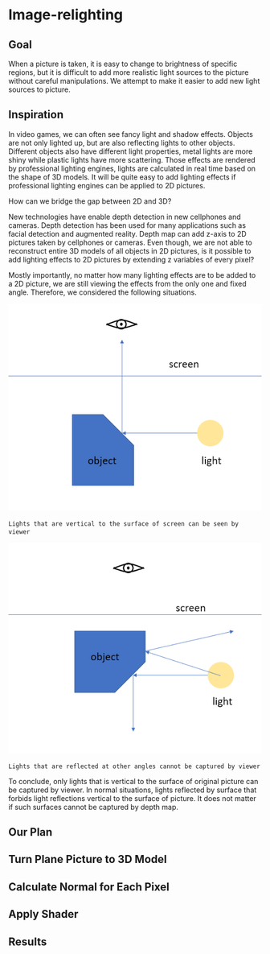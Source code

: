 # Image-relighting
## Goal
When a picture is taken, it is easy to change to brightness of specific regions, but it is difficult to add more realistic light sources to the picture without careful manipulations. We attempt to make it easier to add new light sources to picture.
## Inspiration
In video games, we can often see fancy light and shadow effects. Objects are not only lighted up, but are also reflecting lights to other objects. Different objects also have different light properties, metal lights are more shiny while plastic lights have more scattering. Those effects are rendered by professional lighting engines, lights are calculated in real time based on the shape of 3D models. It will be quite easy to add lighting effects if professional lighting engines can be applied to 2D pictures. 

How can we bridge the gap between 2D and 3D? 

New technologies have enable depth detection in new cellphones and cameras. Depth detection has been used for many applications such as facial detection and augmented reality. Depth map can add z-axis to 2D pictures taken by cellphones or cameras. Even though, we are not able to reconstruct entire 3D models of all objects in 2D pictures, is it possible to add lighting effects to 2D pictures by extending z variables of every pixel? 

Mostly importantly, no matter how many lighting effects are to be added to a 2D picture, we are still viewing the effects from the only one and fixed angle. Therefore, we considered the following situations.

![alt text](/images/readme/viewer1.png)
```
Lights that are vertical to the surface of screen can be seen by viewer
```
![alt text](/images/readme/viewer2.png)
```
Lights that are reflected at other angles cannot be captured by viewer
```

To conclude, only lights that is vertical to the surface of original picture can be captured by viewer. In normal situations, lights reflected by surface that forbids light reflections vertical to the surface of picture. It does not matter if such surfaces cannot be captured by depth map. 
## Our Plan

## Turn Plane Picture to 3D Model

## Calculate Normal for Each Pixel

## Apply Shader

## Results

